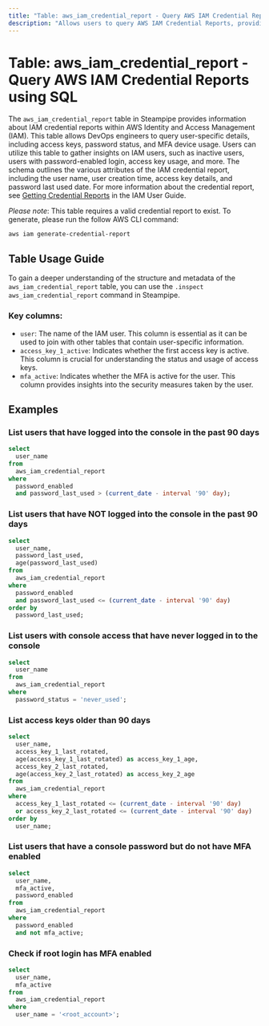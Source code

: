 ```yaml
---
title: "Table: aws_iam_credential_report - Query AWS IAM Credential Reports using SQL"
description: "Allows users to query AWS IAM Credential Reports, providing a comprehensive overview of the AWS Identity and Access Management (IAM) users, their status, and credential usage."
---
```


# Table: aws_iam_credential_report - Query AWS IAM Credential Reports using SQL

The `aws_iam_credential_report` table in Steampipe provides information about IAM credential reports within AWS Identity and Access Management (IAM). This table allows DevOps engineers to query user-specific details, including access keys, password status, and MFA device usage. Users can utilize this table to gather insights on IAM users, such as inactive users, users with password-enabled login, access key usage, and more. The schema outlines the various attributes of the IAM credential report, including the user name, user creation time, access key details, and password last used date. For more information about the credential report, see [Getting Credential Reports](https://docs.aws.amazon.com/IAM/latest/UserGuide/credential-reports.html) in the IAM User Guide.

_Please note_: This table requires a valid credential report to exist. To generate, please run the follow AWS CLI command:

`aws iam generate-credential-report`

## Table Usage Guide

To gain a deeper understanding of the structure and metadata of the `aws_iam_credential_report` table, you can use the `.inspect aws_iam_credential_report` command in Steampipe.

### Key columns:

- `user`: The name of the IAM user. This column is essential as it can be used to join with other tables that contain user-specific information.
- `access_key_1_active`: Indicates whether the first access key is active. This column is crucial for understanding the status and usage of access keys.
- `mfa_active`: Indicates whether the MFA is active for the user. This column provides insights into the security measures taken by the user.

## Examples

### List users that have logged into the console in the past 90 days

```sql
select
  user_name
from
  aws_iam_credential_report
where
  password_enabled
  and password_last_used > (current_date - interval '90' day);
```

### List users that have NOT logged into the console in the past 90 days

```sql
select
  user_name,
  password_last_used,
  age(password_last_used)
from
  aws_iam_credential_report
where
  password_enabled
  and password_last_used <= (current_date - interval '90' day)
order by
  password_last_used;
```

### List users with console access that have never logged in to the console

```sql
select
  user_name
from
  aws_iam_credential_report
where
  password_status = 'never_used';
```

### List access keys older than 90 days

```sql
select
  user_name,
  access_key_1_last_rotated,
  age(access_key_1_last_rotated) as access_key_1_age,
  access_key_2_last_rotated,
  age(access_key_2_last_rotated) as access_key_2_age
from
  aws_iam_credential_report
where
  access_key_1_last_rotated <= (current_date - interval '90' day)
  or access_key_2_last_rotated <= (current_date - interval '90' day)
order by
  user_name;
```

### List users that have a console password but do not have MFA enabled

```sql
select
  user_name,
  mfa_active,
  password_enabled
from
  aws_iam_credential_report
where
  password_enabled
  and not mfa_active;
```

### Check if root login has MFA enabled

```sql
select
  user_name,
  mfa_active
from
  aws_iam_credential_report
where
  user_name = '<root_account>';
```
